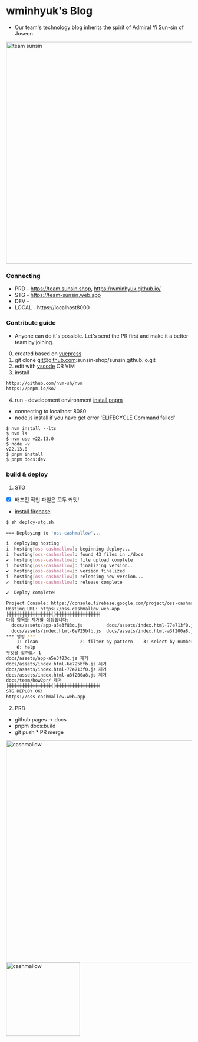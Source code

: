 # wminhyuk's Blog
- Our team's technology blog inherits the spirit of Admiral Yi Sun-sin of Joseon
  
<img src="https://encrypted-tbn0.gstatic.com/images?q=tbn:ANd9GcSzdREgTNnlP6Bo7iXtMIhUHOygOEk1c0nYiQ&s" alt="team sunsin" style="width:600px;"/>

### Connecting
- PRD - https://team.sunsin.shop, https://wminhyuk.github.io/
- STG - https://team-sunsin.web.app
- DEV - 
- LOCAL - https://localhost8000

### Contribute guide
- Anyone can do it's possible. Let's send the PR first and make it a better team by joining.

0. created based on [vuepress](https://v2.vuepress.vuejs.org/)
1. git clone git@github.com:sunsin-shop/sunsin.github.io.git
2. edit with [vscode](https://code.visualstudio.com/) OR VIM
3. install
``` bash
https://github.com/nvm-sh/nvm
https://pnpm.io/ko/
```
4. run - development environment [install pnpm](https://pnpm.io/installation)
- connecting to localhost 8080
- node.js install if you have get error 'ELIFECYCLE Command failed'
```
$ nvm install --lts
$ nvm ls
$ nvm use v22.13.0
$ node -v
v22.13.0
$ pnpm install
$ pnpm docs:dev
```

### build & deploy
1. STG
- [x] 배포전 작업 파일은 모두 커밋!
- [install firebase](https://v2.vuepress.vuejs.org/guide/deployment.html#google-firebase)

``` bash
$ sh deploy-stg.sh

=== Deploying to 'oss-cashmallow'...

i  deploying hosting
i  hosting[oss-cashmallow]: beginning deploy...
i  hosting[oss-cashmallow]: found 43 files in ./docs
✔  hosting[oss-cashmallow]: file upload complete
i  hosting[oss-cashmallow]: finalizing version...
✔  hosting[oss-cashmallow]: version finalized
i  hosting[oss-cashmallow]: releasing new version...
✔  hosting[oss-cashmallow]: release complete

✔  Deploy complete!

Project Console: https://console.firebase.google.com/project/oss-cashmallow/overview
Hosting URL: https://oss-cashmallow.web.app
╞╪╪╪╪╪╪╪╪╪╪╪╪╪╪╪╪╡╞╪╪╪╪╪╪╪╪╪╪╪╪╪╪╪╪╡
다음 항목을 제거할 예정입니다:
  docs/assets/app-a5e3f83c.js         docs/assets/index.html-77e713f0.js  docs/team/how2pr/
  docs/assets/index.html-6e725bfb.js  docs/assets/index.html-a3f200a8.js
*** 명령 ***
    1: clean                2: filter by pattern    3: select by numbers    4: ask each             5: quit
    6: help
무엇을 할까요> 1
docs/assets/app-a5e3f83c.js 제거
docs/assets/index.html-6e725bfb.js 제거
docs/assets/index.html-77e713f0.js 제거
docs/assets/index.html-a3f200a8.js 제거
docs/team/how2pr/ 제거
╞╪╪╪╪╪╪╪╪╪╪╪╪╪╪╪╪╡╞╪╪╪╪╪╪╪╪╪╪╪╪╪╪╪╪╡
STG DEPLOY OK!
https://oss-cashmallow.web.app
```

2. PRD
- github pages -> docs
- pnpm docs:build
- git push * PR merge

<img src="https://user-images.githubusercontent.com/120996497/212484360-1b212db0-5a5c-449f-8cc2-35de2126bd66.png" alt="cashmallow" style="width:600px;"/>
<img src="https://oss-cashmallow.github.io/images/hero.png" alt="cashmallow" style="width:200px;"/>
